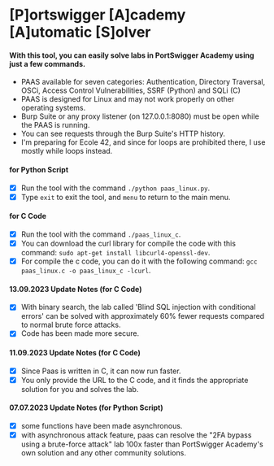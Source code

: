  # [P]ortswigger [A]cademy [A]utomatic [S]olver
#### With this tool, you can easily solve labs in PortSwigger Academy using just a few commands.
 - PAAS available for seven categories: Authentication, Directory Traversal, OSCi, Access Control Vulnerabilities, SSRF (Python) and SQLi (C)
 - PAAS is designed for Linux and may not work properly on other operating systems.
 - Burp Suite or any proxy listener (on 127.0.0.1:8080) must be open while the PAAS is running.
 - You can see requests through the Burp Suite's HTTP history.
 - I'm preparing for Ecole 42, and since for loops are prohibited there, I use mostly while loops instead.
 
#### for Python Script
 - [x] Run the tool with the command `./python paas_linux.py`.
 - [x] Type `exit` to exit the tool, and `menu` to return to the main menu.

#### for C Code
 - [x] Run the tool with the command `./paas_linux_c`.
 - [x] You can download the curl library for compile the code with this command: `sudo apt-get install libcurl4-openssl-dev`.
 - [x] For compile the c code, you can do it with the following command: `gcc paas_linux.c -o paas_linux_c -lcurl`.

#### 13.09.2023 Update Notes (for C Code)
- [x] With binary search, the lab called 'Blind SQL injection with conditional errors' can be solved with approximately 60% fewer requests compared to normal brute force attacks.
- [x] Code has been made more secure.

#### 11.09.2023 Update Notes (for C Code)
- [x] Since Paas is written in C, it can now run faster.
- [x] You only provide the URL to the C code, and it finds the appropriate solution for you and solves the lab.

#### 07.07.2023 Update Notes (for Python Script)
- [x] some functions have been made asynchronous.
- [x] with asynchronous attack feature, paas can resolve the "2FA bypass using a brute-force attack" lab 100x faster than PortSwigger Academy's own solution and any other community solutions.
